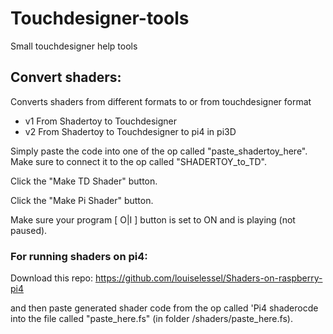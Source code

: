 # Touchdesigner-tools
Small touchdesigner help tools


## Convert shaders:
Converts shaders from different formats to or from touchdesigner format
- v1 From Shadertoy to Touchdesigner
- v2 From Shadertoy to Touchdesigner to pi4 in pi3D

Simply paste the code into one of the op called "paste_shadertoy_here". 
Make sure to connect it to the op called "SHADERTOY_to_TD".

Click the "Make TD Shader" button.

Click the "Make Pi Shader" button.

Make sure your program [ O|I ] button is set to ON and is playing (not paused).


### For running shaders on pi4: 
Download this repo: https://github.com/louiselessel/Shaders-on-raspberry-pi4

and then paste generated shader code from the op called 'Pi4 shaderocde into the file called "paste_here.fs" (in folder /shaders/paste_here.fs).
